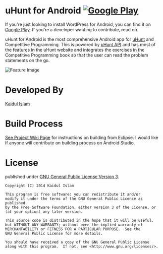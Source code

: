 # uHunt for Android [![Google Play](http://developer.android.com/images/brand/en_app_rgb_wo_60.png)](https://play.google.com/store/apps/details?id=me.kaidul.uhunt)

If you're just looking to install WordPress for Android, you can find it on [Google Play][1]. If you're a developer wanting to contribute, read on.

uHunt for Android is the most comprehensive Android app for [uHunt][5] and Competitive Programming. This is powered by [uHunt API][3] and has most of the features in the uHunt website and integrates the exercises in the Competitive Programming book so that the user can read the problem statements on the go.

![Feature Image][4]

# Developed By
[Kaidul Islam][2]

# Build Process
[See Project Wiki Page][7] for instructions on building from Eclipse.
I would like If anyone will contribute on building process on Android Studio.

# License
published under [GNU General Public License Version 3][6].

    Copyright (C) 2014 Kaidul Islam
   
    This program is free software: you can redistribute it and/or 
    modify it under the terms of the GNU General Public License as published 
    by the Free Software Foundation, either version 3 of the License, or
    (at your option) any later version.
      
    This source code is distributed in the hope that it will be useful,
    but WITHOUT ANY WARRANTY; without even the implied warranty of
    MERCHANTABILITY or FITNESS FOR A PARTICULAR PURPOSE.  See the
    GNU General Public License for more details.
   
    You should have received a copy of the GNU General Public License
    along with this program.  If not, see <http://www.gnu.org/licenses/>.


 [1]: https://play.google.com/store/apps/details?id=me.kaidul.uhunt
 [2]: http://kaidul.com
 [3]: http://uhunt.felix-halim.net/api
 [4]: http://i.imgur.com/OSUSTLM.png
 [5]: http://uhunt.felix-halim.net/
 [6]: https://github.com/Kaidul/uHunt_for_Android/blob/master/LICENSE.md
 [7]: https://github.com/Kaidul/uHunt_for_Android/wiki
